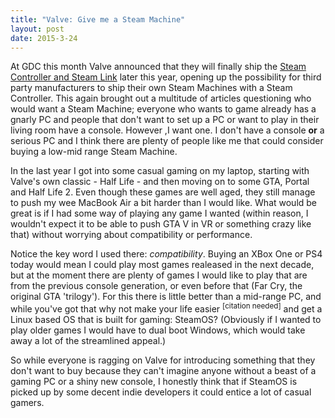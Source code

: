 ```yaml
---
title: "Valve: Give me a Steam Machine"
layout: post
date: 2015-3-24
---
```


At GDC this month Valve announced that they will finally ship the [Steam Controller and Steam Link](https://store.steampowered.com/universe/) later this year, opening up the possibility for third party manufacturers to ship their own Steam Machines with a Steam Controller. This again brought out a multitude of articles questioning who would want a Steam Machine; everyone who wants to game already has a gnarly PC and people that don't want to set up a PC or want to play in their living room have a console. However ,I want one. I don't have a console **or** a serious PC and I think there are plenty of people like me that could consider buying a low-mid range Steam Machine.

In the last year I got into some casual gaming on my laptop, starting with Valve's own classic - Half Life - and then moving on to some GTA, Portal and Half Life 2. Even though these games are well aged, they still manage to push my wee MacBook Air a bit harder than I would like. What would be great is if I had some way of playing any game I wanted (within reason, I wouldn't expect it to be able to push GTA V in VR or something crazy like that) without worrying about compatibility or performance.

Notice the key word I used there: _compatibility_. Buying an XBox One or PS4 today would mean I could play most games realeased in the next decade, but at the moment there are plenty of games I would like to play that are from the previous console generation, or even before that (Far Cry, the original GTA 'trilogy'). For this there is little better than a mid-range PC, and while you've got that why not make your life easier <sup>[citation needed]</sup> and get a Linux based OS that is built for gaming: SteamOS? (Obviously if I wanted to play older games I would have to dual boot Windows, which would take away a lot of the streamlined appeal.)

So while everyone is ragging on Valve for introducing something that they don't want to buy because they can't imagine anyone without a beast of a gaming PC or a shiny new console, I honestly think that if SteamOS is picked up by some decent indie developers it could entice a lot of casual gamers.
